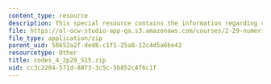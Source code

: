 ```yaml
---
content_type: resource
description: This special resource contains the information regarding codes 4.
file: https://ol-ocw-studio-app-qa.s3.amazonaws.com/courses/2-29-numerical-fluid-mechanics-spring-2015/cc3c2284571d88733c5c5b852c4f6c1f_codes_4_2p29_S15.zip
file_type: application/zip
parent_uid: 58652a2f-ded8-c1f1-25a8-12c4d5a6be42
resourcetype: Other
title: codes_4_2p29_S15.zip
uid: cc3c2284-571d-8873-3c5c-5b852c4f6c1f
---
```

